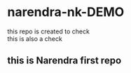 # narendra-nk-DEMO
this repo is created to check
<br>
this is also a check
<br>
<h2> this is Narendra first repo</h2>
